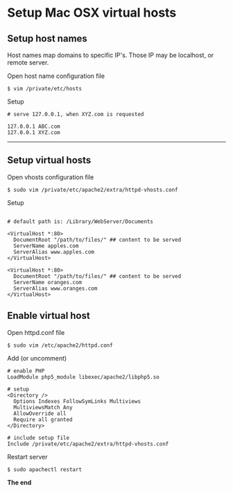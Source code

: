 # Setup Mac OSX virtual hosts

## Setup host names

Host names map domains to specific IP's. Those IP may be localhost, or remote server.

Open host name configuration file

```
$ vim /private/etc/hosts
```

Setup

```
# serve 127.0.0.1, when XYZ.com is requested

127.0.0.1 ABC.com
127.0.0.1 XYZ.com
```

***

## Setup virtual hosts

Open vhosts configuration file

```
$ sudo vim /private/etc/apache2/extra/httpd-vhosts.conf
```

Setup

```

# default path is: /Library/WebServer/Documents

<VirtualHost *:80>
  DocumentRoot "/path/to/files/" ## content to be served
  ServerName apples.com
  ServerAlias www.apples.com
</VirtualHost>

<VirtualHost *:80>
  DocumentRoot "/path/to/files/" ## content to be served
  ServerName oranges.com
  ServerAlias www.oranges.com
</VirtualHost>
```

## Enable virtual host

Open httpd.conf file

```
$ sudo vim /etc/apache2/httpd.conf
```

Add (or uncomment)

```
# enable PHP
LoadModule php5_module libexec/apache2/libphp5.so

# setup
<Directory />
  Options Indexes FollowSymLinks Multiviews
  MultiviewsMatch Any
  AllowOverride all
  Require all granted
</Directory>

# include setup file
Include /private/etc/apache2/extra/httpd-vhosts.conf
```

Restart server

```
$ sudo apachectl restart
```

**The end**
